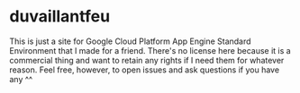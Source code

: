# duvaillantfeu

This is just a site for Google Cloud Platform App Engine Standard Environment
that I made for a friend. There's no license here because it is a commercial
thing and want to retain any rights if I need them for whatever reason. Feel
free, however, to open issues and ask questions if you have any ^^
